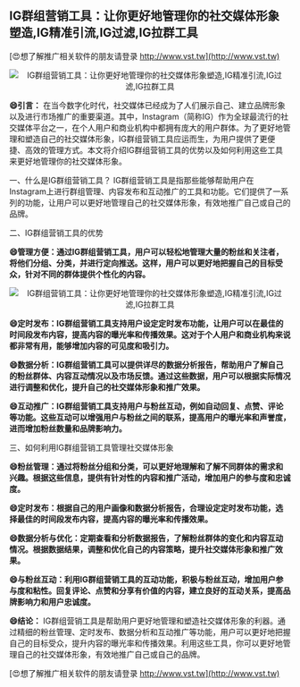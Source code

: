 ## **IG群组营销工具：让你更好地管理你的社交媒体形象塑造,IG精准引流,IG过滤,IG拉群工具**

[😍想了解推广相关软件的朋友请登录 http://www.vst.tw](http://www.vst.tw)

 <center><img src="https://vst.tw/MP4/tuiguang/png/6.png" alt="IG群组营销工具：让你更好地管理你的社交媒体形象塑造,IG精准引流,IG过滤,IG拉群工具"></center>

**😄引言：**
在当今数字化时代，社交媒体已经成为了人们展示自己、建立品牌形象以及进行市场推广的重要渠道。其中，Instagram（简称IG）作为全球最流行的社交媒体平台之一，在个人用户和商业机构中都拥有庞大的用户群体。为了更好地管理和塑造自己的社交媒体形象，IG群组营销工具应运而生，为用户提供了更便捷、高效的管理方式。本文将介绍IG群组营销工具的优势以及如何利用这些工具来更好地管理你的社交媒体形象。

一、什么是IG群组营销工具？
IG群组营销工具是指那些能够帮助用户在Instagram上进行群组管理、内容发布和互动推广的工具和功能。它们提供了一系列的功能，让用户可以更好地管理自己的社交媒体形象，有效地推广自己或自己的品牌。

二、IG群组营销工具的优势

**😄管理方便：通过IG群组营销工具，用户可以轻松地管理大量的粉丝和关注者，将他们分组、分类，并进行定向推送。这样，用户可以更好地把握自己的目标受众，针对不同的群体提供个性化的内容。**

 <center><img src="https://vst.tw/MP4/tuiguang/png/3.png" alt="IG群组营销工具：让你更好地管理你的社交媒体形象塑造,IG精准引流,IG过滤,IG拉群工具"></center>

**😄定时发布：IG群组营销工具支持用户设定定时发布功能，让用户可以在最佳的时间段发布内容，提高内容的曝光率和传播效果。这对于个人用户和商业机构来说都非常有用，能够增加内容的可见度和吸引力。**

**😄数据分析：IG群组营销工具可以提供详尽的数据分析报告，帮助用户了解自己的粉丝群体、内容互动情况以及市场反馈。通过这些数据，用户可以根据实际情况进行调整和优化，提升自己的社交媒体形象和推广效果。**

**😄互动推广：IG群组营销工具支持用户与粉丝互动，例如自动回复、点赞、评论等功能。这些互动可以增强用户与粉丝之间的联系，提高用户的曝光率和声誉度，进而增加粉丝数量和品牌影响力。**

三、如何利用IG群组营销工具管理社交媒体形象

**😄粉丝管理：通过将粉丝分组和分类，可以更好地理解和了解不同群体的需求和兴趣。根据这些信息，提供有针对性的内容和推广活动，增加用户的参与度和忠诚度。**

**😄定时发布：根据自己的用户画像和数据分析报告，合理设定定时发布功能，选择最佳的时间段发布内容，提高内容的曝光率和传播效果。**

**😄数据分析与优化：定期查看和分析数据报告，了解粉丝群体的变化和内容互动情况。根据数据结果，调整和优化自己的内容策略，提升社交媒体形象和推广效果。**

**😄与粉丝互动：利用IG群组营销工具的互动功能，积极与粉丝互动，增加用户参与度和粘性。回复评论、点赞和分享有价值的内容，建立良好的互动关系，提高品牌影响力和用户忠诚度。**

**😄结论：**
IG群组营销工具是帮助用户更好地管理和塑造社交媒体形象的利器。通过精细的粉丝管理、定时发布、数据分析和互动推广等功能，用户可以更好地把握自己的目标受众，提升内容的曝光率和传播效果。利用这些工具，你可以更好地管理自己的社交媒体形象，有效地推广自己或自己的品牌。

[😍想了解推广相关软件的朋友请登录 http://www.vst.tw](http://www.vst.tw)



